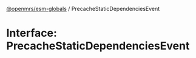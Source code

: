[@openmrs/esm-globals](../API.md) / PrecacheStaticDependenciesEvent

# Interface: PrecacheStaticDependenciesEvent
